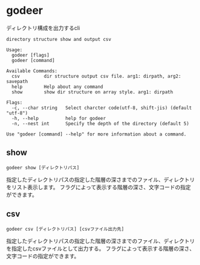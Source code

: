 # godeer
ディレクトリ構成を出力するcli

```
directory structure show and output csv

Usage:
  godeer [flags]
  godeer [command]

Available Commands:
  csv         dir structure output csv file. arg1: dirpath, arg2: savepath
  help        Help about any command
  show        show dir structure on array style. arg1: dirpath

Flags:
  -c, --char string   Select charcter code(utf-8, shift-jis) (default "utf-8")
  -h, --help          help for godeer
  -n, --nest int      Specify the depth of the directory (default 5)

Use "godeer [command] --help" for more information about a command.
```

## show
```
godeer show [ディレクトリパス]
```
指定したディレクトリパスの指定した階層の深さまでのファイル、ディレクトリをリスト表示します。
フラグによって表示する階層の深さ、文字コードの指定ができます。

## csv
```
godeer csv [ディレクトリパス] [csvファイル出力先]
```
指定したディレクトリパスの指定した階層の深さまでのファイル、ディレクトリを指定したcsvファイルとして出力する。
フラグによって表示する階層の深さ、文字コードの指定ができます。